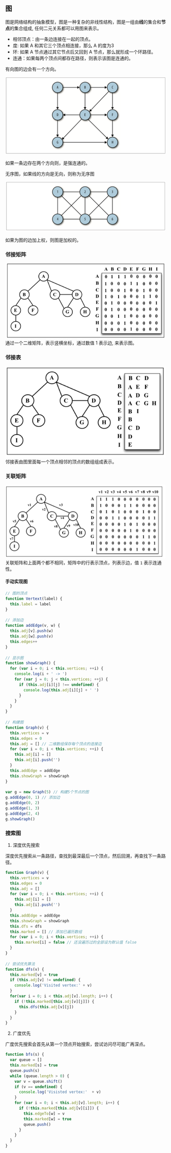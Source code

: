 ## 图

图是网络结构的抽象模型，图是一种复杂的非线性结构，图是一组由**线**的集合和**节点**的集合组成, 任何二元关系都可以用图来表示。

- 相邻顶点：由一条边连接在一起的顶点。
- 度: 如果 A 和其它三个顶点相连接，那么 A 的度为3
- 环: 如果 A 节点通过其它节点后又回到 A 节点，那么就形成一个环路径。
- 连通：如果每两个顶点间都存在路径，则表示该图是连通的。



有向图的边会有一个方向。

![](./images/WX20200806-102545@2x.png)

如果一条边存在两个方向则，是强连通的。

无序图，如果线的方向是无向，则称为无序图

![](./images/WX20200806-102647@2x.png)

如果为图的边加上权，则图是加权的。


### 邻接矩阵

![](./images/WX20200811-105942@2x.png)
通过一个二维矩阵，表示竖横坐标，通过数值 1 表示边, 来表示图。

### 邻接表

![](./images/WX20200811-110210@2x.png)
邻接表由图里面每一个顶点相邻的顶点的数组组成表示。

### 关联矩阵

![](./images/WX20200811-111439@2x.png)
关联矩阵和上面两个都不相同，矩阵中的行表示顶点，列表示边，值 `1` 表示连通性。

#### 手动实现图

```js
// 图的顶点
function Vertext(label) {
  this.label = label
}

// 添加边
function addEdge(v, w) {
  this.adj[v].push(w)
  this.adj[w].push(v)
  this.edges++
}

// 显示图
function showGraph() {
  for (var i = 0; i < this.vertices; ++i) {
    console.log(i + ' -> ')
    for (var j = 0; j < this.vertices; ++j) {
      if (this.adj[i][j] !== undefined) {
        console.log(this.adj[i][j] + ' ')
      }
    }
  }
}

// 构建图
function Graph(v) {
  this.vertices = v
  this.edges = 0
  this.adj = [] // 二维数组保存每个顶点的连接边
  for (var i = 0; i < this.vertices; ++i) {
    this.adj[i] = []
    this.adj[i].push('')
  }
  this.addEdge = addEdge
  this.showGraph = showGraph
}

var g = new Graph(5) // 构建5个节点的图
g.addEdge(0, 1) // 添加边
g.addEdge(0, 2)
g.addEdge(1, 3)
g.addEdge(2, 4)
g.showGraph()

```

### 搜索图

1. 深度优先搜索

深度优先搜索从一条路径，查找到最深最后一个顶点，然后回溯，再查找下一条路径。

```js
function Graph(v) {
  this.vertices = v
  this.edges = 0
  this.adj = []
  for (var i = 0; i < this.vertices; ++i) {
    this.adj[i] = []
    this.adj[i].push('')
  }
  this.addEdge = addEdge
  this.showGraph = showGraph
  this.dfs = dfs
  this.marked = [] // 添加已遍历数组
  for (var i = 0; i < this.vertices; ++i) {
    this.marked[i] = false // 还没遍历过的全部设为默认值 false
  }
}

// 尝试优先算法
function dfs(v) {
  this.marked[v] = true
  if (this.adj[v] != undefined) {
    console.log('Visited vertex:' + v)
  }
  for(var i = 0; i < this.adj[v].length; i++) {
    if (!this.marked[this.adj[v][j]]) {
      this.dfs(this.adj[v][j])
    }
  }
}
```

2. 广度优先

广度优先搜索会首先从第一个顶点开始搜索，尝试访问尽可能广再深点。

```js
function bfs(s) {
  var queue = []
  this.marked[s] = true
  queue.push(s)
  while (queue.length > 0) {
    var v = queue.shift()
    if (v == undefined) {
      console.log('Visisted vertex:'  + v)
    }
    for (var i = 0; i < this.adj[v].length; i++) {
      if (!this.marked[this.adj[v][i]]) {
        this.edgeTo[w] = v
        this.marked[w] = true
        queue.push()
      }
    }
  }
}
```